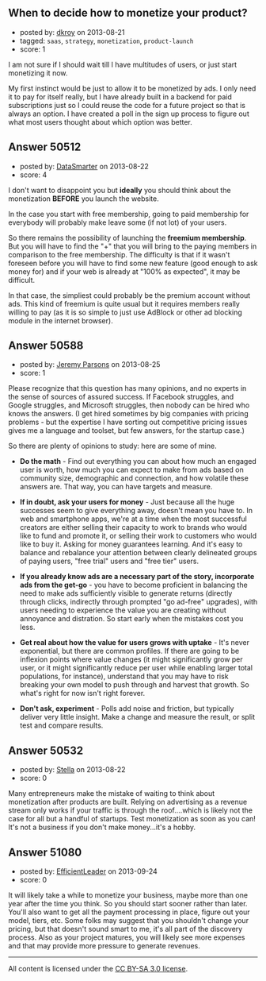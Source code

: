 ## When to decide how to monetize your product?

- posted by: [dkroy](https://stackexchange.com/users/-1/14998-dkroy) on 2013-08-21
- tagged: `saas`, `strategy`, `monetization`, `product-launch`
- score: 1

I am not sure if I should wait till I have multitudes of users, or just start monetizing it now.

My first instinct would be just to allow it to be monetized by ads. I only need it to pay for itself really, but I have already built in a backend for paid subscriptions just so I could reuse the code for a future project so that is always an option. I have created a poll in the sign up process to figure out what most users thought about which option was better. 



## Answer 50512

- posted by: [DataSmarter](https://stackexchange.com/users/-1/27274-datasmarter) on 2013-08-22
- score: 4

I don't want to disappoint you but **ideally** you should think about the monetization **BEFORE** you launch the website.

In the case you start with free membership, going to paid membership for everybody will probably make leave some (if not lot) of your users.

So there remains the possibility of launching the **freemium membership**. But you will have to find the "+" that you will bring to the paying members in comparison to the free membership. The difficulty is that if it wasn't foreseen before you will have to find some new feature (good enough to ask money for) and if your web is already at "100% as expected", it may be difficult.

In that case, the simpliest could probably be the premium account without ads. This kind of freemium is quite usual but it requires members really willing to pay (as it is so  simple to just use AdBlock or other ad blocking module in the internet browser).


## Answer 50588

- posted by: [Jeremy Parsons](https://stackexchange.com/users/-1/4291-jeremy-parsons) on 2013-08-25
- score: 1

Please recognize that this question has many opinions, and no experts in the sense of sources of assured success. If Facebook struggles, and Google struggles, and Microsoft struggles, then nobody can be hired who knows the answers. (I get hired sometimes by big companies with pricing problems - but the expertise I have sorting out competitive pricing issues gives me a language and toolset, but few answers, for the startup case.)

So there are plenty of opinions to study: here are some of mine.

- **Do the math** - Find out everything you can about how much an engaged user is worth, how much you can expect to make from ads based on community size, demographic and connection, and how volatile these answers are. That way, you can have targets and measure.

- **If in doubt, ask your users for money** - Just because all the huge successes seem to give everything away, doesn't mean you have to. In web and smartphone apps, we're at a time when the most successful creators are either selling their capacity to work to brands who would like to fund and promote it, or selling their work to customers who would like to buy it. Asking for money guarantees learning. And it's easy to balance and rebalance your attention between clearly delineated groups of paying users, "free trial" users and "free tier" users.

- **If you already know ads are a necessary part of the story, incorporate ads from the get-go** - you have to become proficient in balancing the need to make ads sufficiently visible to generate returns (directly through clicks, indirectly through prompted "go ad-free" upgrades), with users needing to experience the value you are creating without annoyance and distration. So start early when the mistakes cost you less.

- **Get real about how the value for users grows with uptake** - It's never exponential, but there are common profiles. If there are going to be inflexion points where value changes (it might significantly grow per user, or it might significantly reduce per user while enabling larger total populations, for instance), understand that you may have to risk breaking your own model to push through and harvest that growth. So what's right for now isn't right forever.

- **Don't ask, experiment** - Polls add noise and friction, but typically deliver very little insight. Make a change and measure the result, or split test and compare results.


## Answer 50532

- posted by: [Stella](https://stackexchange.com/users/-1/27549-stella) on 2013-08-22
- score: 0

Many entrepreneurs make the mistake of waiting to think about monetization after products are built. Relying on advertising as a revenue stream only works if your traffic is through the roof....which is likely not the case for all but a handful of startups. Test monetization as soon as you can! It's not a business if you don't make money...it's a hobby.


## Answer 51080

- posted by: [EfficientLeader](https://stackexchange.com/users/-1/27825-efficientleader) on 2013-09-24
- score: 0

<p>It will likely take a while to monetize your business, maybe more than one year after the time you think.  So you should start sooner rather than later.  You'll also want to get all the payment processing in place, figure out your model, tiers, etc.  Some folks may suggest that you shouldn't change your pricing, but that doesn't sound smart to me, it's all part of the discovery process.  Also as your project matures, you will likely see more expenses and that may provide more pressure to generate revenues.</p>




---

All content is licensed under the [CC BY-SA 3.0 license](https://creativecommons.org/licenses/by-sa/3.0/).
